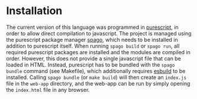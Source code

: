 # Installation

The current version of this language was programmed in [purescript](https://www.purescript.org/), in order to allow direct compilation to javascript.
The project is managed using the purescript package manager [spago](https://github.com/purescript/spago), which needs to be installed in addition to purescript itself.
When running `spago build` or `spago run`, all required purescript packages are installed  and the modules are compiled in order.
However, this does not provide a single javascript file that can be loaded in HTML. 
Instead, purescript has to be bundled with the `spago bundle` command (see Makefile), which additionally requires [esbuild](https://esbuild.github.io/) to be installed.
Calling `spago bundle` (or `make build`) will then create an `index.js` file in the `web-app` directory, and the web-app can be run by simply opening the `index.html` file in any browser.
